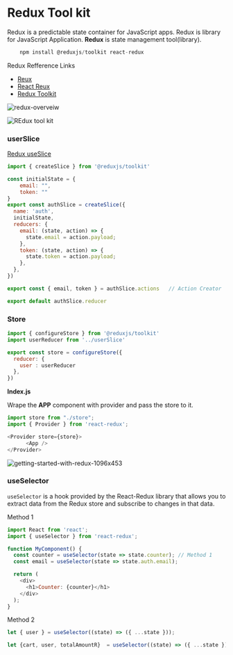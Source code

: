 
# Redux Tool kit
Redux is a predictable state container for JavaScript apps.
Redux is library for JavaScript Application. **Redux** is state management tool(library).

```javascript
    npm install @reduxjs/toolkit react-redux
```

Redux Refference Links
- [Reux](https://redux.js.org/introduction/getting-started)
- [React Reux](https://react-redux.js.org/introduction/getting-started)
- [Redux Toolkit](https://redux-toolkit.js.org/introduction/getting-started)

![redux-overveiw](https://user-images.githubusercontent.com/85479513/208836564-9b459e7c-2af5-4166-80cf-fa31a531a70a.png)

![REdux tool kit](https://res.cloudinary.com/practicaldev/image/fetch/s--jNvv6EyP--/c_imagga_scale,f_auto,fl_progressive,h_900,q_auto,w_1600/https://dev-to-uploads.s3.amazonaws.com/uploads/articles/mziq95fvwx3tt74icr2r.png)


### userSlice

[Redux useSlice](https://redux-toolkit.js.org/tutorials/quick-start)

```javascript
import { createSlice } from '@reduxjs/toolkit'

const initialState = {
    email: "",
    token: "" 
}
export const authSlice = createSlice({
  name: 'auth',
  initialState,
  reducers: {
    email: (state, action) => {
      state.email = action.payload;
    },
    token: (state, action) => {
      state.token = action.payload;
    },
  },
})

export const { email, token } = authSlice.actions   // Action Creator

export default authSlice.reducer
```


### Store

```javascript
import { configureStore } from '@reduxjs/toolkit'
import userReducer from '../userSlice'

export const store = configureStore({
  reducer: {
    user : userReducer
  },
})
```

**Index.js**

Wrape the **APP** component with provider and pass the store to it.
```javascript
import store from "./store";
import { Provider } from 'react-redux';

<Provider store={store}>
      <App />
</Provider>
```

![getting-started-with-redux-1096x453](https://user-images.githubusercontent.com/85479513/208836609-6b77f31e-50a4-47f1-97f6-2faa0b437d1f.png)


### useSelector

`useSelector` is a hook provided by the React-Redux library that allows you to extract data from the Redux store and subscribe to changes in that data.

Method 1
```javascript
import React from 'react';
import { useSelector } from 'react-redux';

function MyComponent() {
  const counter = useSelector(state => state.counter); // Method 1
  const email = useSelector(state => state.auth.email);

  return (
    <div>
      <h1>Counter: {counter}</h1>
    </div>
  );
}
```
Method 2
```javascript
let { user } = useSelector((state) => ({ ...state }));
```

```javascript
let {cart, user, totalAmountR}  = useSelector((state) => ({ ...state }));
```